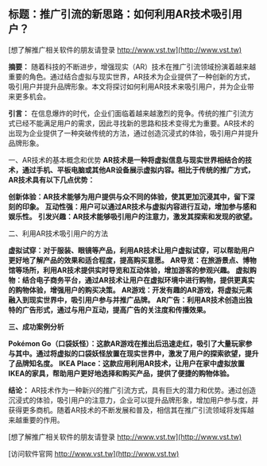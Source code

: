 ## **标题：推广引流的新思路：如何利用AR技术吸引用户？**

[想了解推广相关软件的朋友请登录 http://www.vst.tw](http://www.vst.tw)

**摘要：**
随着科技的不断进步，增强现实（AR）技术在推广引流领域扮演着越来越重要的角色。通过结合虚拟与现实世界，AR技术为企业提供了一种创新的方式，吸引用户并提升品牌形象。本文将探讨如何利用AR技术来吸引用户，并为企业带来更多机会。

**引言：**
在信息爆炸的时代，企业们面临着越来越激烈的竞争。传统的推广引流方式已经不能满足用户的需求，因此寻找新的思路和技术变得尤为重要。AR技术的出现为企业提供了一种突破传统的方法，通过创造沉浸式的体验，吸引用户并提升品牌形象。

一、AR技术的基本概念和优势
**AR技术是一种将虚拟信息与现实世界相结合的技术，通过手机、平板电脑或其他AR设备展示虚拟内容。相比于传统的推广方式，AR技术具有以下几点优势：**

**创新体验：AR技术能够为用户提供与众不同的体验，使其更加沉浸其中，留下深刻的印象。**
**互动性强：用户可以通过AR技术与虚拟内容进行互动，增加参与感和娱乐性。**
**引发兴趣：AR技术能够吸引用户的注意力，激发其探索和发现的欲望。**

二、利用AR技术吸引用户的方法

**虚拟试穿：对于服装、眼镜等产品，利用AR技术让用户虚拟试穿，可以帮助用户更好地了解产品的效果和适合程度，提高购买意愿。**
**AR导览：在旅游景点、博物馆等场所，利用AR技术提供实时导览和互动体验，增加游客的参观兴趣。**
**虚拟购物：结合电子商务平台，通过AR技术让用户在虚拟环境中进行购物，提供更真实的购物体验，增强用户的购买决策。**
**AR游戏：开发有趣的AR游戏，将虚拟元素融入到现实世界中，吸引用户参与并推广品牌。**
**AR广告：利用AR技术创造出独特的广告形式，通过与用户互动，提高广告的关注度和传播效果。**

**三、成功案例分析**

**Pokémon Go（口袋妖怪）：这款AR游戏在推出后迅速走红，吸引了大量玩家参与其中。通过将虚拟的口袋妖怪放置在现实世界中，激发了用户的探索欲望，提升了品牌知名度。**
**IKEA Place：这款应用利用AR技术，让用户在家中虚拟放置IKEA的家具，帮助用户更好地选择和购买产品，提供了便捷的购物体验。**

**结论：**
AR技术作为一种新兴的推广引流方式，具有巨大的潜力和优势。通过创造沉浸式的体验，吸引用户的注意力，企业可以提升品牌形象，增加用户参与度，并获得更多商机。随着AR技术的不断发展和普及，相信其在推广引流领域将发挥越来越重要的作用。

[想了解推广相关软件的朋友请登录 http://www.vst.tw](http://www.vst.tw)


[访问软件官网 http://www.vst.tw](http://www.vst.tw)
